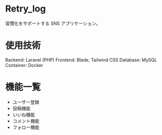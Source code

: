 # Retry_log
習慣化をサポートする SNS アプリケーション。
<!-- 新しいことに挑戦する人や、習慣を続けたい人が、失敗しても安心して再挑戦できる環境を提供します。

# 着想
RetryLogは習慣化や新しいことに挑戦する人が、失敗しても安心して再挑戦できる環境を作りたいという思いから作りました。
挑戦するとき、仲間がいるとモチベーションは上がります。しかし、仲間を見つけるのは簡単ではありません。
既存のアプリやコミュニティを見ると、成功している人は居場所を作りやすい一方で、一度失敗した人はフォロワーやコミュニティに入りにくいという課題があります。
特に社会人になると、クラブやサークルのような支え合う場もほとんどなくなります。
RetryLog は、そんな課題を解決するために作られました。
 - 失敗しても受け入れてくれる環境
 - 挑戦や習慣のログを仲間と共有し応援し合える仕組み
 - モチベーションの波があっても続けやすい仕組み
誰もが挑戦できる居場所をオンライン上に作ることを目指しています。 -->

# 使用技術
Backend: Laravel (PHP)
Frontend: Blade, Tailwind CSS
Database: MySQL
Container: Docker

# 機能一覧
 - ユーザー登録
 - 投稿機能
 - いいね機能
 - コメント機能
 - フォロー機能
